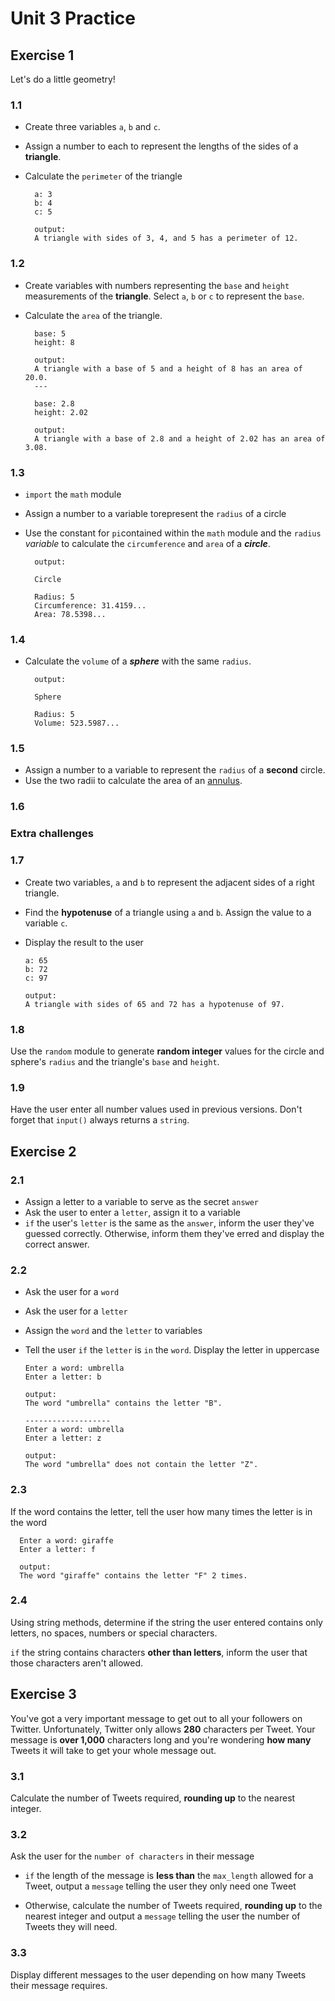 # **Unit 3 Practice**

## **Exercise 1**

Let's do a little geometry!

### **1.1**

- Create three variables `a`, `b` and `c`.

- Assign a number to each to represent the lengths of the sides of a **triangle**.

- Calculate the `perimeter` of the triangle

        a: 3
        b: 4
        c: 5

        output:
        A triangle with sides of 3, 4, and 5 has a perimeter of 12.

### **1.2**

- Create variables with numbers representing the `base` and `height` measurements of the **triangle**. Select `a`, `b` or `c` to represent the `base`.
- Calculate the `area` of the triangle.

        base: 5         
        height: 8       

        output:
        A triangle with a base of 5 and a height of 8 has an area of 20.0.      
        ---

        base: 2.8
        height: 2.02

        output:
        A triangle with a base of 2.8 and a height of 2.02 has an area of 3.08.

### **1.3**

- `import` the `math` module
- Assign a number to a variable torepresent the `radius` of a circle
- Use the constant for `pi`contained within the `math` module and the `radius` *variable* to calculate the `circumference` and `area` of a ***circle***.

        output:
        
        Circle

        Radius: 5
        Circumference: 31.4159...
        Area: 78.5398...

### **1.4**

- Calculate the `volume` of a ***sphere*** with the same `radius`.

        output:

        Sphere

        Radius: 5
        Volume: 523.5987...

### **1.5**

- Assign a number to a variable to represent the `radius` of a **second** circle.
- Use the two radii to calculate the area of an  [annulus](https://www.google.com/search?q=annulus%20area).

### **1.6**

### **Extra challenges**

### **1.7**

- Create two variables, `a` and `b` to represent the adjacent sides of a right triangle.

- Find the **hypotenuse** of a triangle using `a` and `b`. Assign the value to a variable `c`.

- Display the result to the user

      a: 65
      b: 72
      c: 97

      output:
      A triangle with sides of 65 and 72 has a hypotenuse of 97.

### **1.8**

Use the `random` module to generate **random integer** values for the circle and sphere's `radius` and the triangle's `base` and `height`.

### **1.9**

Have the user enter all number values used in previous versions. Don't forget that `input()` always returns a `string`.

## **Exercise 2**

### **2.1**

- Assign a letter to a variable to serve as the secret `answer`
- Ask the user to enter a `letter`, assign it to a variable
- `if` the user's `letter` is the same as the `answer`, inform the user they've guessed correctly. Otherwise, inform them they've erred and display the correct answer.

### **2.2**

- Ask the user for a `word`
- Ask the user for a `letter`
- Assign the `word` and the `letter` to variables
- Tell the user `if` the `letter` is `in` the `word`. Display the letter in uppercase
  
      Enter a word: umbrella
      Enter a letter: b

      output:
      The word "umbrella" contains the letter "B".

      -------------------
      Enter a word: umbrella
      Enter a letter: z

      output:
      The word "umbrella" does not contain the letter "Z".

### **2.3**

  If the word contains the letter, tell the user how many times the letter is in the word

      Enter a word: giraffe
      Enter a letter: f

      output:
      The word "giraffe" contains the letter "F" 2 times.

### **2.4**

  Using string methods, determine if the string the user entered contains only letters, no spaces, numbers or special characters.

  `if` the string contains characters **other than letters**, inform the user that those characters aren't allowed.

## **Exercise 3**

You've got a very important message to get out to all your followers on Twitter. Unfortunately, Twitter only allows **280** characters per Tweet. Your message is **over 1,000** characters long and you're wondering **how many** Tweets it will take to get your whole message out.

### **3.1**

Calculate the number of Tweets required, **rounding up** to the nearest integer.

### **3.2**

Ask the user for the `number of characters` in their message

- `if` the length of the message is **less than** the `max_length` allowed for a Tweet, output a `message` telling the user they only need one Tweet

- Otherwise, calculate the number of Tweets required, **rounding up** to the nearest integer and output a `message` telling the user the number of Tweets they will need.

### **3.3**

Display different messages to the user depending on how many Tweets their message requires.
